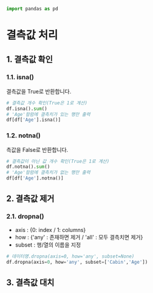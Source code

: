 ```python
import pandas as pd
```

# 결측값 처리
## 1. 결측값 확인
### 1.1. isna()
결측값을 True로 반환합니다.
```python
# 결측값 개수 확인(True은 1로 계산)
df.isna().sum()
# 'Age'컬럼에 결측치가 있는 행만 출력
df[df['Age'].isna()]
```

### 1.2. notna()
측값을 False로 반환합니다.
```python
# 결측값이 아닌 값 개수 확인(True은 1로 계산)
df.notna().sum()
# 'Age'컬럼에 결측치가 없는 행만 출력
df[df['Age'].notna()]
```

## 2. 결측값 제거
### 2.1. dropna()

- axis : {0: index / 1: columns}
- how : {'any' : 존재하면 제거 / 'all' : 모두 결측치면 제거}
- subset : 행/열의 이름을 지정
```python
# 데이터명.dropna(axis=0, how='any', subset=None)
df.dropna(axis=0, how='any', subset=['Cabin','Age'])
```
## 3. 결측값 대치
